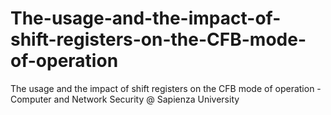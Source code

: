 # The-usage-and-the-impact-of-shift-registers-on-the-CFB-mode-of-operation
The usage and the impact of shift registers on the CFB mode of operation - Computer and Network Security @ Sapienza University
